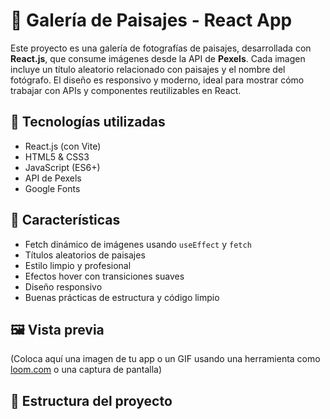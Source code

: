 # 🌄 Galería de Paisajes - React App

Este proyecto es una galería de fotografías de paisajes, desarrollada con **React.js**, que consume imágenes desde la API de **Pexels**. Cada imagen incluye un título aleatorio relacionado con paisajes y el nombre del fotógrafo. El diseño es responsivo y moderno, ideal para mostrar cómo trabajar con APIs y componentes reutilizables en React.

## 🚀 Tecnologías utilizadas

- React.js (con Vite)
- HTML5 & CSS3
- JavaScript (ES6+)
- API de Pexels
- Google Fonts

## 🎨 Características

- Fetch dinámico de imágenes usando `useEffect` y `fetch`
- Títulos aleatorios de paisajes
- Estilo limpio y profesional
- Efectos hover con transiciones suaves
- Diseño responsivo
- Buenas prácticas de estructura y código limpio

## 🖼 Vista previa

(Coloca aquí una imagen de tu app o un GIF usando una herramienta como [loom.com](https://loom.com) o una captura de pantalla)

## 📁 Estructura del proyecto
